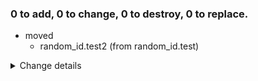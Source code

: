 ### 0 to add, 0 to change, 0 to destroy, 0 to replace.
- moved
    - random_id.test2 (from random_id.test)
<details><summary>Change details</summary>

````````diff
# random_id.test has moved to random_id.test2
resource "random_id" "test2" {
  id = "qD4MEwtJeTOwqg"
}
````````

</details>
